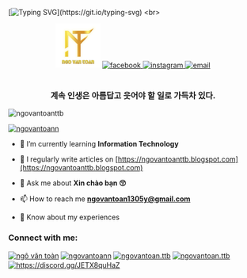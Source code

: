 [![Typing SVG](https://readme-typing-svg.herokuapp.com/?color=000000&size=50&center=true&vCenter=true&width=1000&lines=HELLO👋;I'm+Ngô+Văn+Toàn;Welcome+To+Profiles!)](https://git.io/typing-svg)
<br>

<div align="center">
    <img width="90" height="90" src="images/NgoVanToan.png" alt="blog" />
  </a>
  <a href="https://facebook.com/NgoVanToan.TTB" target="blank">
    <img src="https://img.icons8.com/bubbles/100/000000/facebook-new.png" alt="facebook" />
  </a>
  <a href="https://instagram.com/ngovantoan.ttb" target="blank">
    <img src="https://img.icons8.com/bubbles/100/000000/instagram.png" alt="instagram" />
  </a>
  <a href="mailto:ngovantoan1305y@gmail.com" target="top">
    <img src="https://img.icons8.com/bubbles/100/000000/apple-mail.png" alt="email" />
  </a>
</div>

<br>
<h3 align="center">계속 인생은 아름답고 웃어야 할 일로 가득차 있다.</h3>

<p align="left"> <img src="https://komarev.com/ghpvc/?username=ngovantoanttb&label=Profile%20views&color=0e75b6&style=flat" alt="ngovantoanttb" /> </p>

<p align="left"> <a href="https://twitter.com/ngovantoann" target="blank"><img src="https://img.shields.io/twitter/follow/ngovantoann?logo=twitter&style=for-the-badge" alt="ngovantoann" /></a> </p>

- 🌱 I’m currently learning **Information Technology**

- 📝 I regularly write articles on [https://ngovantoanttb.blogspot.com](https://ngovantoanttb.blogspot.com)

- 💬 Ask me about **Xin chào bạn 😚**

- 📫 How to reach me **ngovantoan1305y@gmail.com**

- 📄 Know about my experiences []()

<div 
     <img width="41%" height="195px" src="https://github-readme-stats.vercel.app/api/top-langs/?username=ngovantoanttb&layout=compact&hide_border=true&title_color=02D9F7FF&text_color=c9d1d9&bg_color=0d1117" />
</div>

<h3 align="left">Connect with me:</h3>
<p align="left">
<a href="https://dev.to/ngô văn toàn" target="blank">
    <img align="center" src="https://raw.githubusercontent.com/rahuldkjain/github-profile-readme-generator/master/src/images/icons/Social/devto.svg" alt="ngô văn toàn" height="30" width="40" /></a>
<a href="https://twitter.com/ngovantoann" target="blank">
    <img align="center" src="https://raw.githubusercontent.com/rahuldkjain/github-profile-readme-generator/master/src/images/icons/Social/twitter.svg" alt="ngovantoann" height="30" width="40" /></a>
<a href="https://fb.com/NgoVanToan.TTB" target="blank">
    <img align="center" src="https://raw.githubusercontent.com/rahuldkjain/github-profile-readme-generator/master/src/images/icons/Social/facebook.svg" alt="ngovantoan.ttb" height="30" width="40" /></a>
<a href="https://instagram.com/ngovantoan.ttb" target="blank">
    <img align="center" src="https://raw.githubusercontent.com/rahuldkjain/github-profile-readme-generator/master/src/images/icons/Social/instagram.svg" alt="ngovantoan.ttb" height="30" width="40" /></a>
<a href="https://discord.gg/https://discord.gg/JETX8quHaZ" target="blank">
    <img align="center" src="https://raw.githubusercontent.com/rahuldkjain/github-profile-readme-generator/master/src/images/icons/Social/discord.svg" alt="https://discord.gg/JETX8quHaZ" height="30" width="40" /></a>
</p>
